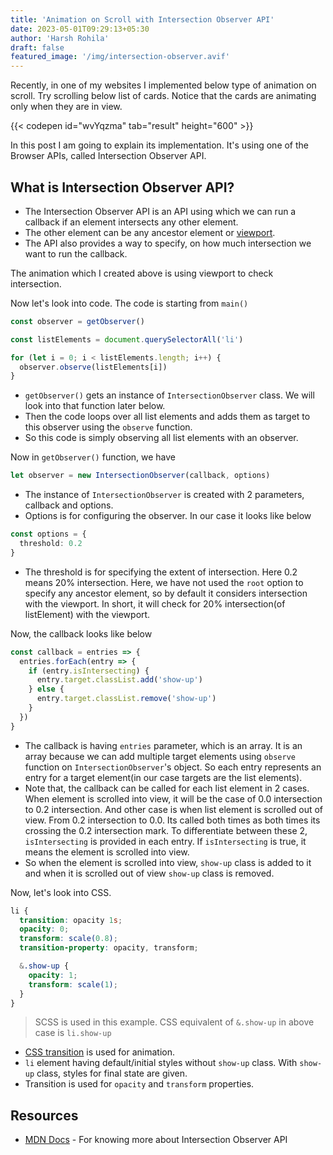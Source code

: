 ```yaml
---
title: 'Animation on Scroll with Intersection Observer API'
date: 2023-05-01T09:29:13+05:30
author: 'Harsh Rohila'
draft: false
featured_image: '/img/intersection-observer.avif'
---
```


Recently, in one of my websites I implemented below type of animation on scroll. Try scrolling below list of cards. Notice that the cards are animating only when they are in view.

{{< codepen id="wvYqzma" tab="result" height="600" >}}

In this post I am going to explain its implementation. It's using one of the Browser APIs, called Intersection Observer API.

## What is Intersection Observer API?

- The Intersection Observer API is an API using which we can run a callback if an element intersects any other element.
- The other element can be any ancestor element or [viewport](https://developer.mozilla.org/en-US/docs/Glossary/Viewport).
- The API also provides a way to specify, on how much intersection we want to run the callback.

The animation which I created above is using viewport to check intersection.

Now let's look into code. The code is starting from `main()`

```ts
const observer = getObserver()

const listElements = document.querySelectorAll('li')

for (let i = 0; i < listElements.length; i++) {
  observer.observe(listElements[i])
}
```

- `getObserver()` gets an instance of `IntersectionObserver` class. We will look into that function later below.
- Then the code loops over all list elements and adds them as target to this observer using the `observe` function.
- So this code is simply observing all list elements with an observer.

Now in `getObserver()` function, we have

```ts
let observer = new IntersectionObserver(callback, options)
```

- The instance of `IntersectionObserver` is created with 2 parameters, callback and options.
- Options is for configuring the observer. In our case it looks like below

```ts
const options = {
  threshold: 0.2
}
```

- The threshold is for specifying the extent of intersection. Here 0.2 means 20% intersection. Here, we have not used the `root` option to specify any ancestor element, so by default it considers intersection with the viewport. In short, it will check for 20% intersection(of listElement) with the viewport.

Now, the callback looks like below

```ts
const callback = entries => {
  entries.forEach(entry => {
    if (entry.isIntersecting) {
      entry.target.classList.add('show-up')
    } else {
      entry.target.classList.remove('show-up')
    }
  })
}
```

- The callback is having `entries` parameter, which is an array. It is an array because we can add multiple target elements using `observe` function on `IntersectionObserver`'s object. So each entry represents an entry for a target element(in our case targets are the list elements).
- Note that, the callback can be called for each list element in 2 cases. When element is scrolled into view, it will be the case of 0.0 intersection to 0.2 intersection. And other case is when list element is scrolled out of view. From 0.2 intersection to 0.0. Its called both times as both times its crossing the 0.2 intersection mark. To differentiate between these 2, `isIntersecting` is provided in each entry. If `isIntersecting` is true, it means the element is scrolled into view.
- So when the element is scrolled into view, `show-up` class is added to it and when it is scrolled out of view `show-up` class is removed.

Now, let's look into CSS.

```SCSS
li {
  transition: opacity 1s;
  opacity: 0;
  transform: scale(0.8);
  transition-property: opacity, transform;

  &.show-up {
    opacity: 1;
    transform: scale(1);
  }
}
```

> SCSS is used in this example. CSS equivalent of `&.show-up` in above case is `li.show-up`

- [CSS transition](https://developer.mozilla.org/en-US/docs/Web/CSS/CSS_Transitions/Using_CSS_transitions) is used for animation.
- `li` element having default/initial styles without `show-up` class. With `show-up` class, styles for final state are given.
- Transition is used for `opacity` and `transform` properties.

## Resources

- [MDN Docs](https://developer.mozilla.org/en-US/docs/Web/API/Intersection_Observer_API) - For knowing more about Intersection Observer API
